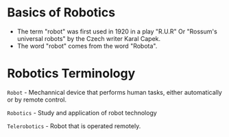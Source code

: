 # Basics of Robotics 
* The term "robot" was first used in 1920 in a play "R.U.R" Or "Rossum's universal robots" by the Czech writer Karal Capek.
* The word "robot" comes from the word "Robota".

# Robotics Terminology
`Robot` - Mechannical device that performs human tasks, either automatically or by remote control.

`Robotics` - Study and application of robot technology

`Telerobotics` - Robot that is operated remotely.


